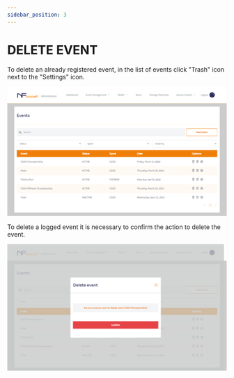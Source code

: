 ```yaml
---
sidebar_position: 3
---
```


# DELETE EVENT

To delete an already registered event, in the list of events click "Trash" icon next to the "Settings" icon.

![1](/img/evento.png)

To delete a logged event it is necessary to confirm the action to delete the event.

![1](/img/apagarevento.png)
